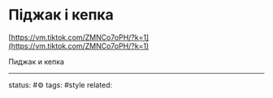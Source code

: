 # Піджак і кепка
[https://vm.tiktok.com/ZMNCo7oPH/?k=1](https://vm.tiktok.com/ZMNCo7oPH/?k=1)  
  
Пиджак и кепка

---
status: #⚙️ 
tags: #style 
related: 
